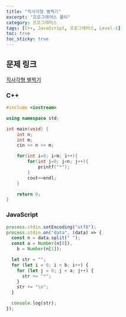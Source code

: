 ```yaml
---
title: "직사각형 별찍기"
excerpt: "프로그래머스 풀이"
category: 프로그래머스
tags: [C++, JavaScript, 프로그래머스, Level-1]
toc: true
toc_sticky: true
---
```


## 문제 링크

[직사각형 별찍기](https://programmers.co.kr/learn/courses/30/lessons/12969)

### C++

```cpp
#include <iostream>

using namespace std;

int main(void) {
    int n;
    int m;
    cin >> n >> m;

    for(int i=0; i<m; i++){
        for(int j=0; j<n; j++){
            printf("*");
        }
        cout<<endl;
    }

    return 0;
}
```

### JavaScript

```js
process.stdin.setEncoding("utf8");
process.stdin.on("data", (data) => {
  const n = data.split(" ");
  const a = Number(n[0]),
    b = Number(n[1]);

  let str = "";
  for (let i = 0; i < b; i++) {
    for (let j = 0; j < a; j++) {
      str += "*";
    }
    str += "\n";
  }

  console.log(str);
});
```
